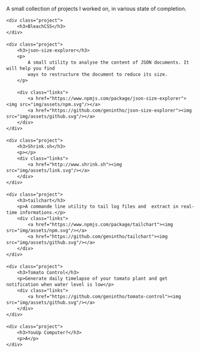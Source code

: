 <div>
    <p>
        A small collection of projects I worked on, in various state of completion.
    </p>

    <div class="project">
        <h3>BleachCSS</h3>
    </div>

    <div class="project">
        <h3>json-size-explorer</h3>
        <p>
            A small utility to analyse the content of JSON documents. It will help you find
            ways to restructure the document to reduce its size.
        </p>

        <div class="links">
            <a href="https://www.npmjs.com/package/json-size-explorer"><img src="img/assets/npm.svg"/></a>
            <a href="https://github.com/genintho/json-size-explorer"><img src="img/assets/github.svg"/></a>
        </div>
    </div>

    <div class="project">
        <h3>Shrink.sh</h3>
        <p></p>
        <div class="links">
            <a href="http://www.shrink.sh"><img src="img/assets/link.svg"/></a>
        </div>
    </div>

    <div class="project">
        <h3>tailchart</h3>
        <p>A commande line utility to tail log files and  extract in real-time informations.</p>
        <div class="links">
            <a href="https://www.npmjs.com/package/tailchart"><img src="img/assets/npm.svg"/></a>
            <a href="https://github.com/genintho/tailchart"><img src="img/assets/github.svg"/></a>
        </div>
    </div>

    <div class="project">
        <h3>Tomato Control</h3>
        <p>Generate daily timelapse of your tomato plant and get notification when water level is low</p>
        <div class="links">
            <a href="https://github.com/genintho/tomato-control"><img src="img/assets/github.svg"/></a>
        </div>
    </div>

    <div class="project">
        <h3>YouUp Computer?</h3>
        <p>A</p>
    </div>

</div>
